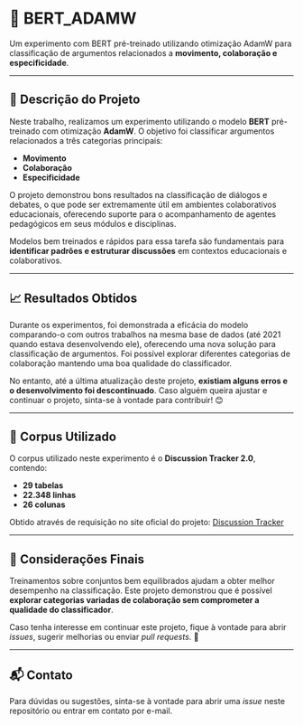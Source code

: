# 🌟 BERT_ADAMW

Um experimento com BERT pré-treinado utilizando otimização AdamW para classificação de argumentos relacionados a **movimento, colaboração e especificidade**.

---

## 📖 Descrição do Projeto

Neste trabalho, realizamos um experimento utilizando o modelo **BERT** pré-treinado com otimização **AdamW**. O objetivo foi classificar argumentos relacionados a três categorias principais:

- **Movimento**
- **Colaboração**
- **Especificidade**

O projeto demonstrou bons resultados na classificação de diálogos e debates, o que pode ser extremamente útil em ambientes colaborativos educacionais, oferecendo suporte para o acompanhamento de agentes pedagógicos em seus módulos e disciplinas.

Modelos bem treinados e rápidos para essa tarefa são fundamentais para **identificar padrões e estruturar discussões** em contextos educacionais e colaborativos.

---

## 📈 Resultados Obtidos

Durante os experimentos, foi demonstrada a eficácia do modelo comparando-o com outros trabalhos na mesma base de dados (até 2021 quando estava desenvolvendo ele), oferecendo uma nova solução para classificação de argumentos. Foi possível explorar diferentes categorias de colaboração mantendo uma boa qualidade do classificador.

No entanto, até a última atualização deste projeto, **existiam alguns erros e o desenvolvimento foi descontinuado**. Caso alguém queira ajustar e continuar o projeto, sinta-se à vontade para contribuir! 😊

---

## 📂 Corpus Utilizado

O corpus utilizado neste experimento é o **Discussion Tracker 2.0**, contendo:

- **29 tabelas**
- **22.348 linhas**
- **26 colunas**

Obtido através de requisição no site oficial do projeto: [Discussion Tracker](http://discussiontracker.cs.pitt.edu/)

---

## 📌 Considerações Finais

Treinamentos sobre conjuntos bem equilibrados ajudam a obter melhor desempenho na classificação. Este projeto demonstrou que é possível **explorar categorias variadas de colaboração sem comprometer a qualidade do classificador**.

Caso tenha interesse em continuar este projeto, fique à vontade para abrir *issues*, sugerir melhorias ou enviar *pull requests*. 🚀

---

## 📬 Contato

Para dúvidas ou sugestões, sinta-se à vontade para abrir uma *issue* neste repositório ou entrar em contato por e-mail.

